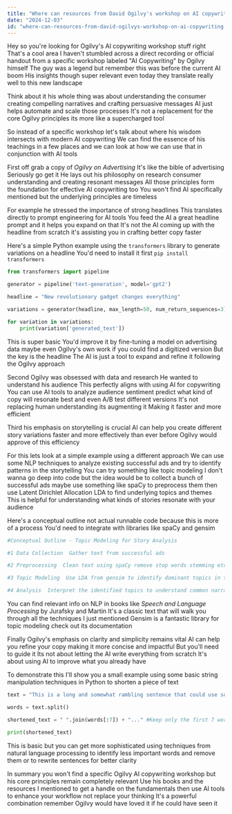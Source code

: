 ```yaml
---
title: "Where can resources from David Ogilvy's workshop on AI copywriting be found?"
date: "2024-12-03"
id: "where-can-resources-from-david-ogilvys-workshop-on-ai-copywriting-be-found"
---
```


Hey so you're looking for Ogilvy's AI copywriting workshop stuff right  That's a cool area  I haven't stumbled across a direct recording or official handout from a specific workshop labeled "AI Copywriting" by Ogilvy himself  The guy was a legend but remember this was before the current AI boom  His insights though super relevant even today  they translate really well to this new landscape

Think about it his whole thing was about understanding the consumer  creating compelling narratives  and crafting persuasive messages  AI just helps automate and scale those processes  It's not a replacement for the core Ogilvy principles its more like a supercharged tool

So instead of a specific workshop let's talk about where his wisdom intersects with modern AI copywriting  We can find the essence of his teachings in a few places and we can look at how we can use that in conjunction with AI tools

First off grab a copy of *Ogilvy on Advertising*  It's like the bible of advertising  Seriously go get it  He lays out his philosophy on research consumer understanding and creating resonant messages  All those principles form the foundation for effective AI copywriting too  You won't find AI specifically mentioned but the underlying principles are timeless

For example he stressed the importance of strong headlines  This translates directly to prompt engineering for AI tools  You feed the AI a great headline prompt and it helps you expand on that  It's not the AI coming up with the headline from scratch it's assisting you in crafting better copy faster

Here's a simple Python example using the `transformers` library to generate variations on a headline  You'd need to install it first  `pip install transformers`


```python
from transformers import pipeline

generator = pipeline('text-generation', model='gpt2')

headline = "New revolutionary gadget changes everything"

variations = generator(headline, max_length=50, num_return_sequences=3)

for variation in variations:
    print(variation['generated_text'])
```

This is super basic  You'd improve it by fine-tuning a model on advertising data maybe even Ogilvy's own work if you could find a digitized version  But the key is the headline  The AI is just a tool to expand and refine it following the Ogilvy approach


Second  Ogilvy was obsessed with data and research  He wanted to understand his audience  This perfectly aligns with using AI for copywriting  You can use AI tools to analyze audience sentiment  predict what kind of copy will resonate best and even A/B test different versions  It's not replacing human understanding its augmenting it  Making it faster and more efficient


Third his emphasis on storytelling is crucial  AI can help you create different story variations faster and more effectively than ever before  Ogilvy would approve of this efficiency


For this lets look at a simple example using a different approach  We can use some NLP techniques to analyze existing successful ads and try to identify patterns in the storytelling  You can try something like topic modeling  I don't wanna go deep into code but the idea would be to  collect a bunch of successful ads maybe use something like spaCy to preprocess them  then use Latent Dirichlet Allocation LDA to find underlying topics and themes  This is helpful for understanding what kinds of stories resonate with your audience


Here's a conceptual outline not actual runnable code because this is more of a process  You'd need to integrate with libraries like spaCy and gensim

```python
#Conceptual Outline - Topic Modeling for Story Analysis

#1 Data Collection  Gather text from successful ads

#2 Preprocessing  Clean text using spaCy remove stop words stemming etc

#3 Topic Modeling  Use LDA from gensim to identify dominant topics in the ads

#4 Analysis  Interpret the identified topics to understand common narrative themes

```

You can find relevant info on NLP in books like *Speech and Language Processing* by Jurafsky and Martin  It's a classic text that will walk you through all the techniques I just mentioned  Gensim is a fantastic library for topic modeling check out its documentation


Finally  Ogilvy's emphasis on clarity and simplicity remains vital  AI can help you refine your copy  making it more concise and impactful  But you'll need to guide it  Its not about letting the AI write everything from scratch  It's about using AI to improve what you already have


To demonstrate this I'll show you a small example using some basic string manipulation techniques in Python to shorten a piece of text


```python
text = "This is a long and somewhat rambling sentence that could use some shortening to improve clarity and conciseness"

words = text.split()

shortened_text = " ".join(words[:7]) + "..." #Keep only the first 7 words

print(shortened_text)
```

This is basic but you can get more sophisticated  using techniques from natural language processing to identify less important words and remove them  or to rewrite sentences for better clarity


In summary  you won't find a specific Ogilvy AI copywriting workshop but his core principles remain completely relevant  Use his books and the resources I mentioned to get a handle on the fundamentals  then use AI tools to enhance your workflow not replace your thinking  It's a powerful combination remember  Ogilvy would have loved it if he could have seen it
